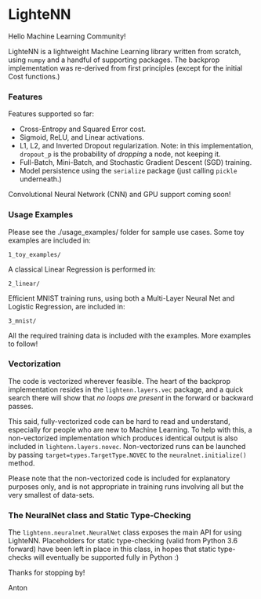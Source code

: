 # LighteNN

Hello Machine Learning Community!

LighteNN is a lightweight Machine Learning library written from scratch, using
`numpy` and a handful of supporting packages. The backprop implementation was
re-derived from first principles (except for the initial Cost functions.) 

### Features

Features supported so far:

- Cross-Entropy and Squared Error cost.
- Sigmoid, ReLU, and Linear activations.
- L1, L2, and Inverted Dropout regularization. Note: in this implementation, 
`dropout_p` is the probability of *dropping* a node, not keeping it.
- Full-Batch, Mini-Batch, and Stochastic Gradient Descent (SGD) training.
- Model persistence using the `serialize` package (just calling `pickle` 
underneath.)

Convolutional Neural Network (CNN) and GPU support coming soon!

### Usage Examples

Please see the ./usage_examples/ folder for sample use cases. Some toy examples
are included in:

`1_toy_examples/`

A classical Linear Regression is performed in:

`2_linear/`

Efficient MNIST training runs, using both a Multi-Layer Neural Net and Logistic
Regression, are included in:

`3_mnist/`

All the required training data is included with the examples. More examples to 
follow!

### Vectorization

The code is vectorized wherever feasible. The heart of the backprop implementation 
resides in the `lightenn.layers.vec` package, and a quick search there will show 
that *no loops are present* in the forward or backward passes.

This said, fully-vectorized code can be hard to read and understand, especially
for people who are new to Machine Learning. To help with this, a non-vectorized
implementation which produces identical output is also included in
`lightenn.layers.novec`. Non-vectorized runs can be launched by passing
`target=types.TargetType.NOVEC` to the `neuralnet.initialize()` method.

Please note that the non-vectorized code is included for explanatory purposes only,
and is not appropriate in training runs involving all but the very smallest of
data-sets.

### The NeuralNet class and Static Type-Checking

The `lightenn.neuralnet.NeuralNet` class exposes the main API for using LighteNN.
Placeholders for static type-checking (valid from Python 3.6 forward) have been left 
in place in this class, in hopes that static type-checks will eventually be supported
fully in Python :)

Thanks for stopping by!

Anton
